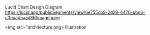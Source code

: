 

Lucid Chart Design Diagram
https://lucid.app/publicSegments/view/6e755cb9-2d29-4470-bbc6-c35aad5aad86/image.jpeg


<img src="architecture.png> Illustration <img>

